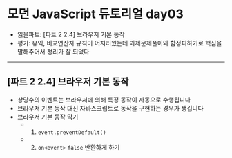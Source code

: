 # 모던 JavaScript 듀토리얼 day03

- 읽을파트: [파트 2 2.4] 브라우저 기본 동작
- 평가: 유익, 비교연산자 규칙이 어지러웠는데 과제문제풀이와 함정피하기로 핵심을 말해주어서 정리가 잘 되었다

---

## [파트 2 2.4] 브라우저 기본 동작

- 상당수의 이벤트는 브라우저에 의해 특정 동작이 자동으로 수행됩니다
- 브라우저 기본 동작 대신 자바스크립트로 동작을 구현하는 경우가 생깁니다
- 브라우저 기본 동작 막기
  - 1. `event.preventDefault()`
  - 2. `on<event>` `false` 반환하게 하기
